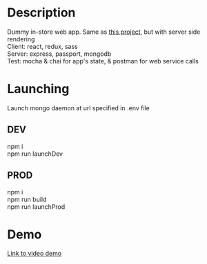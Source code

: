 # Description
Dummy in-store web app. Same as [this project](https://github.com/nmoun/tasks), but with server side rendering  
Client: react, redux, sass  
Server: express, passport, mongodb  
Test: mocha & chai for app's state, & postman for web service calls

# Launching
Launch mongo daemon at url specified in .env file

## DEV
npm i<br/>
npm run launchDev

## PROD
npm i<br/>
npm run build<br/>
npm run launchProd

# Demo
[Link to video demo](https://nmoun.github.io/tasks/)